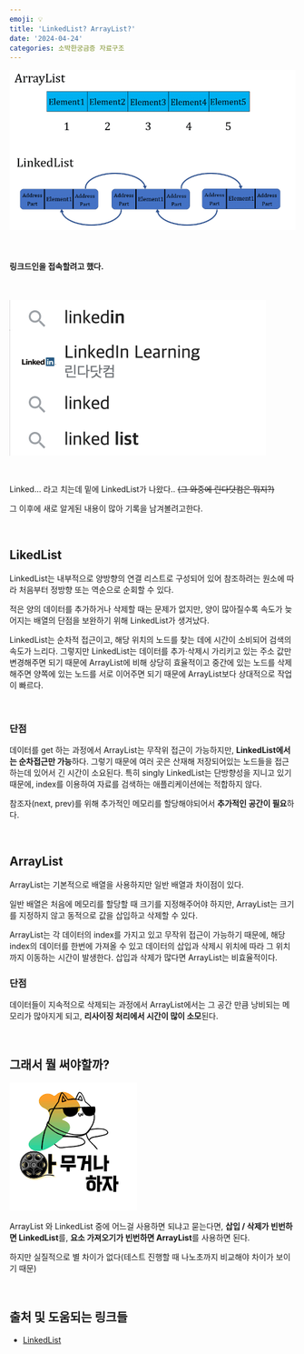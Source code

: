 ```yaml
---
emoji: 💡
title: 'LinkedList? ArrayList?'
date: '2024-04-24'
categories: 소박한궁금증 자료구조
---
```


![3.png](2.png)

<br>

<h4>링크드인을 접속할려고 했다.</h4>

<br>

![1.png](1.png)

<br>

Linked... 라고 치는데 밑에 LinkedList가 나왔다.. ~~(그 와중에 린다닷컴은 뭐지?)~~

그 이후에 새로 알게된 내용이 많아 기록을 남겨볼려고한다.

<br>

## LikedList

LinkedList는 내부적으로 양방향의 연결 리스트로 구성되어 있어 참조하려는 원소에 따라 처음부터 정방향 또는 역순으로 순회할 수 있다.

적은 양의 데이터를 추가하거나 삭제할 때는 문제가 없지만, 양이 많아질수록 속도가 늦어지는 배열의 단점을 보완하기 위해 LinkedList가 생겨났다.

LinkedList는 순차적 접근이고, 해당 위치의 노드를 찾는 데에 시간이 소비되어 검색의 속도가 느리다. 그렇지만 LinkedList는 데이터를 추가·삭제시 가리키고 있는 주소 값만 변경해주면 되기 때문에 ArrayList에 비해 상당히 효율적이고 중간에 있는 노드를 삭제해주면 양쪽에 있는 노드를 서로 이어주면 되기 때문에 ArrayList보다 상대적으로 작업이 빠르다.

<br>

### 단점

데이터를 get 하는 과정에서 ArrayList는 무작위 접근이 가능하지만, **LinkedList에서는 순차접근만 가능**하다. 그렇기 때문에 여러 곳은 산재해 저장되어있는 노드들을 접근하는데 있어서 긴 시간이 소요된다. 특히 singly LinkedList는 단방향성을 지니고 있기 때문에, index를 이용하여 자료를 검색하는 애플리케이션에는 적합하지 않다.

참조자(next, prev)를 위해 추가적인 메모리를 할당해야되어서 **추가적인 공간이 필요**하다.

<br>

## ArrayList

ArrayList는 기본적으로 배열을 사용하지만 일반 배열과 차이점이 있다.

일반 배열은 처음에 메모리를 할당할 때 크기를 지정해주어야 하지만, ArrayList는 크기를 지정하지 않고 동적으로 값을 삽입하고 삭제할 수 있다.

ArrayList는 각 데이터의 index를 가지고 있고 무작위 접근이 가능하기 때문에, 해당 index의 데이터를 한번에 가져올 수 있고 데이터의 삽입과 삭제시 위치에 따라 그 위치까지 이동하는 시간이 발생한다. 삽입과 삭제가 많다면 ArrayList는 비효율적이다.

### 단점

데이터들이 지속적으로 삭제되는 과정에서 ArrayList에서는 그 공간 만큼 낭비되는 메모리가 많아지게 되고, **리사이징 처리에서 시간이 많이 소모**된다.

<br>

## 그래서 뭘 써야할까?

![4.png](4.png)

ArrayList 와 LinkedList 중에 어느걸 사용하면 되냐고 묻는다면, **삽입 / 삭제가 빈번하면 LinkedList**를, **요소 가져오기가 빈번하면 ArrayList**를 사용하면 된다.

하지만 실질적으로 별 차이가 없다(테스트 진행할 때 나노초까지 비교해야 차이가 보이기 때문)

<br>

## 출처 및 도움되는 링크들

- [LinkedList](https://opentutorials.org/module/1335/8821)

```toc

```
